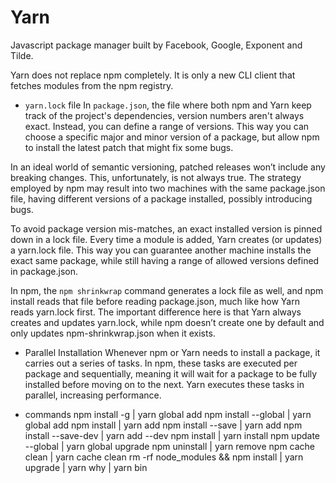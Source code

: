 # Yarn
Javascript package manager built by Facebook, Google, Exponent and Tilde.

Yarn does not replace npm completely. It is only a new CLI client that fetches
modules from the npm registry.

* `yarn.lock` file
In `package.json`, the file where both npm and Yarn keep track of the
project's dependencies, version numbers aren't always exact. Instead, you can
define a range of versions. This way you can choose a specific major and minor
version of a package, but allow npm to install the latest patch that might fix
some bugs.

In an ideal world of semantic versioning, patched releases won’t include any
breaking changes. This, unfortunately, is not always true. The strategy
employed by npm may result into two machines with the same package.json file,
having different versions of a package installed, possibly introducing bugs.

To avoid package version mis-matches, an exact installed version is pinned
down in a lock file. Every time a module is added, Yarn creates (or updates) a
yarn.lock file. This way you can guarantee another machine installs the exact
same package, while still having a range of allowed versions defined in
package.json.

In npm, the `npm shrinkwrap` command generates a lock file as well, and npm
install reads that file before reading package.json, much like how Yarn reads
yarn.lock first. The important difference here is that Yarn always creates and
updates yarn.lock, while npm doesn’t create one by default and only updates
npm-shrinkwrap.json when it exists.

* Parallel Installation
Whenever npm or Yarn needs to install a package, it carries out a series of
tasks. In npm, these tasks are executed per package and sequentially, meaning
it will wait for a package to be fully installed before moving on to the next.
Yarn executes these tasks in parallel, increasing performance.


* commands
npm install -g <package>            |  yarn global add <package>
npm install --global <package>      |  yarn global add <package>
npm install <package>               |  yarn add <package>
npm install <package> --save        |  yarn add <package>
npm install <package> --save-dev    |  yarn add <package> --dev
npm install                         |  yarn install
npm update --global                 |  yarn global upgrade
npm uninstall <package>             |  yarn remove <package>
npm cache clean                     |  yarn cache clean <package>
rm -rf node_modules && npm install  |  yarn upgrade
                                    |  yarn why
                                    |  yarn bin


